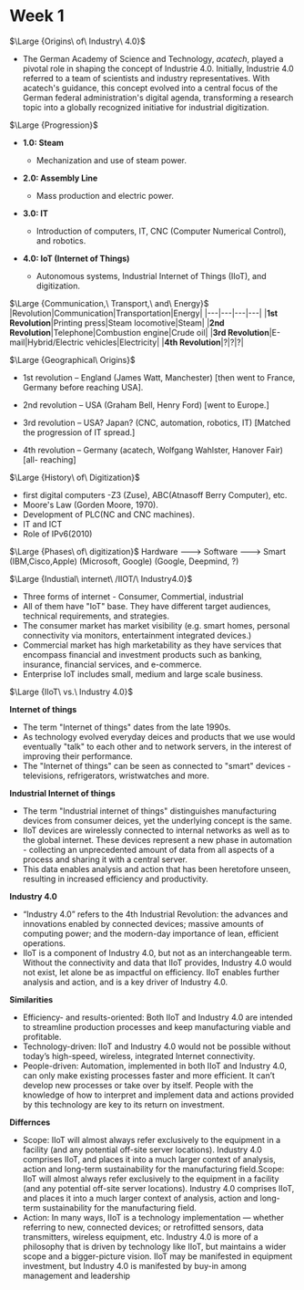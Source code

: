 # Week 1

$\Large {Origins\  of\  Industry\ 4.0}$ 
- The German Academy of Science and Technology, _acatech_, played a pivotal role in shaping the concept of Industrie 4.0. Initially, Industrie 4.0 referred to a team of scientists and industry representatives. With acatech's guidance, this concept evolved into a central focus of the German federal administration's digital agenda, transforming a research topic into a globally recognized initiative for industrial digitization.

$\Large {Progression}$ 
- **1.0: Steam**
    - Mechanization and use of steam power.
    
- **2.0: Assembly Line**
    - Mass production and electric power.
    
- **3.0: IT**
    - Introduction of computers, IT, CNC (Computer Numerical Control), and robotics.
    
- **4.0: IoT (Internet of Things)**
    - Autonomous systems, Industrial Internet of Things (IIoT), and digitization.


$\Large {Communication,\  Transport,\  and\  Energy}$  
|Revolution|Communication|Transportation|Energy|
|---|---|---|---|
|**1st Revolution**|Printing press|Steam locomotive|Steam|
|**2nd Revolution**|Telephone|Combustion engine|Crude oil|
|**3rd Revolution**|E-mail|Hybrid/Electric vehicles|Electricity|
|**4th Revolution**|?|?|?|

$\Large {Geographical\   Origins}$ 
- 1st revolution – England (James Watt, Manchester) [then went to France,
  Germany before reaching USA].

- 2nd revolution – USA (Graham Bell, Henry Ford) [went to Europe.]

- 3rd revolution – USA? Japan? (CNC, automation, robotics, IT) [Matched the
  progression of IT spread.]

- 4th revolution – Germany (acatech, Wolfgang Wahlster, Hanover Fair) [all-
  reaching]


$\Large {History\   of\  Digitization}$
- first digital computers -Z3 (Zuse), ABC(Atnasoff Berry Computer), etc.
- Moore's Law (Gorden Moore, 1970).
- Development of PLC(NC and CNC machines).
- IT and ICT
- Role of IPv6(2010)


$\Large {Phases\  of\  digitization}$ 
Hardware     --->     Software     --->     Smart 
(IBM,Cisco,Apple)    (Microsoft, Google)     (Google, Deepmind, ?)


$\Large {Industial\  internet\  /IIOT/\  Industry4.0}$ 
- Three forms of internet - Consumer, Commertial, industrial
- All of them have "IoT" base. They have different target audiences, technical requirements, and strategies.
- The consumer market has market visibility (e.g. smart homes, personal connectivity via monitors, entertainment integrated devices.)
- Commercial market has high marketability as they have services that encompass financial and investment products such as banking, insurance, financial services, and e-commerce.
- Enterprise IoT includes small, medium and large scale business.

$\Large {IIoT\  vs.\  Industry 4.0}$ 

$\textbf {Internet of things}$  
- The term "Internet of things" dates from the late 1990s.
- As technology evolved everyday deices and products that we use would eventually "talk" to each other and to network servers, in the interest of improving their performance.
- The "Internet of things" can be seen as connected to "smart" devices - televisions, refrigerators, wristwatches and more. 

$\textbf {Industrial Internet of things}$ 
- The term "Industrial internet of things" distinguishes manufacturing devices from consumer deices, yet the underlying concept is the same.
- IIoT devices are wirelessly connected to internal networks as well as to the global internet. These devices represent a new phase in automation - collecting an unprecedented amount of data from all aspects of a process and sharing it with a central server.
- This data enables analysis and action that has been heretofore unseen, resulting in increased efficiency and productivity. 

$\textbf {Industry 4.0}$ 
- “Industry 4.0” refers to the 4th Industrial Revolution: the advances
   and innovations enabled by connected devices; massive amounts of
   computing power; and the modern-day importance of lean, efficient
   operations.
-  IIoT is a component of Industry 4.0, but not as an interchangeable
   term. Without the connectivity and data that IIoT provides, Industry
   4.0 would not exist, let alone be as impactful on efficiency. IIoT
   enables further analysis and action, and is a key driver of Industry 4.0.

$\textbf {Similarities}$ 
- Efficiency- and results-oriented: Both IIoT and Industry 4.0 are intended to
  streamline production processes and keep manufacturing viable and
  profitable.
- Technology-driven: IIoT and Industry 4.0 would not be possible without
  today’s high-speed, wireless, integrated Internet connectivity.
- People-driven: Automation, implemented in both IIoT and Industry 4.0, can
  only make existing processes faster and more efficient. It can’t develop new
  processes or take over by itself. People with the knowledge of how to
  interpret and implement data and actions provided by this technology are
  key to its return on investment.

$\textbf {Differnces}$ 
- Scope: IIoT will almost always refer exclusively to the equipment in a facility (and any
  potential off-site server locations). Industry 4.0 comprises IIoT, and places it into a
  much larger context of analysis, action and long-term sustainability for the
  manufacturing field.Scope: IIoT will almost always refer exclusively to the equipment in a facility (and any potential off-site server locations). Industry 4.0 comprises IIoT, and places it into a much larger context of analysis, action and long-term sustainability for the manufacturing field.
- Action: In many ways, IIoT is a technology implementation — whether referring to
  new, connected devices; or retrofitted sensors, data transmitters, wireless
  equipment, etc. Industry 4.0 is more of a philosophy that is driven by technology like
  IIoT, but maintains a wider scope and a bigger-picture vision. IIoT may be manifested
  in equipment investment, but Industry 4.0 is manifested by buy-in among
  management and leadership


